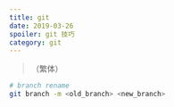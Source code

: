 ```yaml
---
title: git
date: 2019-03-26
spoiler: git 技巧
category: git
---
```


> （繁体）

```bash
# branch rename
git branch -m <old_branch> <new_branch>
```